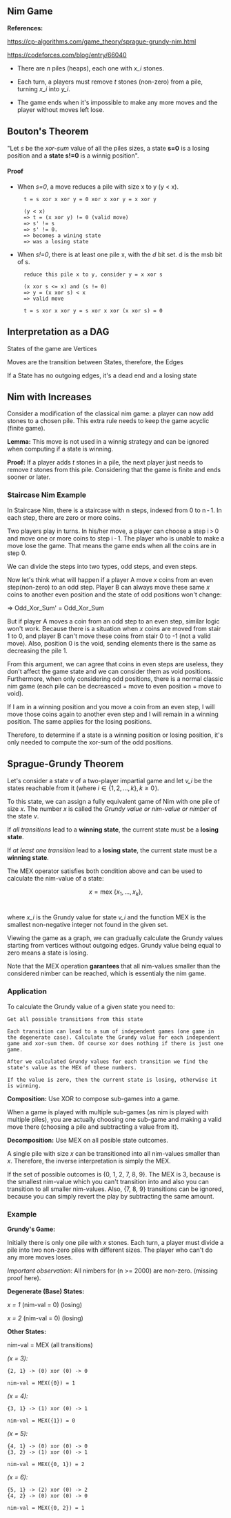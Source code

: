 ## Nim Game

**References:** 

https://cp-algorithms.com/game_theory/sprague-grundy-nim.html

https://codeforces.com/blog/entry/66040

- There are *n* piles (heaps), each one with *x_i* stones. 

- Each turn, a players must remove *t* stones (non-zero) from a pile, turning *x_i* into *y_i*. 

- The game ends when it's impossible to make any more moves and the player without moves left lose.

## Bouton's Theorem

"Let *s* be the *xor-sum* value of all the piles sizes, a state **s=0** is a losing position and a **state s!=0** is a winnig position".

#### Proof

- When *s=0*, a move reduces a pile with size x to y (y < x). 

        t = s xor x xor y = 0 xor x xor y = x xor y
    
        (y < x) 
        => t = (x xor y) != 0 (valid move)
        => s' != s 
        => s' != 0. 
        => becomes a wining state
        => was a losing state

- When *s!=0*, there is at least one pile x, with the *d* bit set. d is the msb bit of s.

        reduce this pile x to y, consider y = x xor s

        (x xor s <= x) and (s != 0)
        => y = (x xor s) < x
        => valid move

        t = s xor x xor y = s xor x xor (x xor s) = 0

## Interpretation as a DAG

States of the game are Vertices

Moves are the transition between States, therefore, the Edges

If a State has no outgoing edges, it's a dead end and a losing state

## Nim with Increases

Consider a modification of the classical nim game: a player can now add stones to a chosen pile. This extra rule needs to keep the game acyclic (finite game).

**Lemma:** This move is not used in a winnig strategy and can be ignored when computing if a state is winning.

**Proof:** If a player adds *t* stones in a pile, the next player just needs to remove *t* stones from this pile. Considering that the game is finite and ends sooner or later.

### Staircase Nim Example

In Staircase Nim, there is a staircase with n steps, indexed from 0 to n - 1. In each step, there are zero or more coins.

Two players play in turns. In his/her move, a player can choose a step i > 0 and move one or more coins to step i - 1. The player who is unable to make a move lose the game. That means the game ends when all the coins are in step 0.

We can divide the steps into two types, odd steps, and even steps. 

Now let's think what will happen if a player A move *x* coins from an even step(non-zero) to an odd step. Player B can always move these same *x* coins to another even position and the state of odd positions won't change: 

=> Odd_Xor_Sum' = Odd_Xor_Sum

But if player A moves a coin from an odd step to an even step, similar logic won't work. Because there is a situation when *x* coins are moved from stair 1 to 0, and player B can't move these coins from stair 0 to -1 (not a valid move). Also, position 0 is the void, sending elements there is the same as decreasing the pile 1.

From this argument, we can agree that coins in even steps are useless, they don't affect the game state and we can consider them as void positions. Furthermore, when only considering odd positions, there is a normal classic nim game (each pile can be decreasced = move to even position = move to void).

If I am in a winning position and you move a coin from an even step, I will move those coins again to another even step and I will remain in a winning position. The same applies for the losing positions.

Therefore, to determine if a state is a winning position or losing position, it's only needed to compute the xor-sum of the odd positions.

## Sprague-Grundy Theorem

Let's consider a state *v* of a two-player impartial game and let *v_i* be the states reachable from it (where $i \in \{ 1, 2, \dots, k \} , k \ge 0$ ). 

To this state, we can assign a fully equivalent game of Nim with one pile of size *x*. The number *x* is called the *Grundy value or nim-value or nimber* of the state *v*.

If *all transitions* lead to a **winning state**, the current state must be a **losing state**.

If *at least one transition* lead to a **losing state**, the current state must be a **winning state**.

The MEX operator satisfies both condition above and can be used to calculate the nim-value of a state:

$$ x = \text{mex}\ \{ x_1, \ldots, x_k \}, $$ 

where *x_i* is the Grundy value for state *v_i* and the function MEX is the smallest non-negative integer not found in the given set.

Viewing the game as a graph, we can gradually calculate the Grundy values starting from vertices without outgoing edges. Grundy value being equal to zero means a state is losing.

Note that the MEX operation **garantees** that all nim-values smaller than the considered nimber can be reached, which is essentialy the nim game. 

### Application

To calculate the Grundy value of a given state you need to:

    Get all possible transitions from this state

    Each transition can lead to a sum of independent games (one game in the degenerate case). Calculate the Grundy value for each independent game and xor-sum them. Of course xor does nothing if there is just one game.

    After we calculated Grundy values for each transition we find the state's value as the MEX of these numbers.

    If the value is zero, then the current state is losing, otherwise it is winning.

**Composition:** Use XOR to compose sub-games into a game.

When a game is played with multiple sub-games (as nim is played with multiple piles), you are actually choosing one sub-game and making a valid move there (choosing a pile and subtracting a value from it).

**Decomposition:** Use MEX on all posible state outcomes.

A single pile with size *x* can be transitioned into all nim-values smaller than *x*. Therefore, the inverse interpretation is simply the MEX. 

If the set of possible outcomes is {0, 1, 2, 7, 8, 9}. The MEX is 3, because is the smallest nim-value which you can't transition into and also you can transition to all smaller nim-values. Also, {7, 8, 9} transitions can be ignored, because you can simply revert the play by subtracting the same amount.

### Example

**Grundy's Game:**

Initially there is only one pile with *x* stones. Each turn, a player must divide a pile into two non-zero piles with different sizes. The player who can't do any more moves loses.

*Important observation*: All nimbers for (n >= 2000) are non-zero. (missing proof here).

**Degenerate (Base) States:**

*x = 1* (nim-val = 0) (losing)

*x = 2* (nim-val = 0) (losing)

**Other States:**

nim-val = MEX (all transitions)

*(x = 3):*

    {2, 1} -> (0) xor (0) -> 0

    nim-val = MEX({0}) = 1

*(x = 4):*

    {3, 1} -> (1) xor (0) -> 1

    nim-val = MEX({1}) = 0

*(x = 5):*

    {4, 1} -> (0) xor (0) -> 0
    {3, 2} -> (1) xor (0) -> 1

    nim-val = MEX({0, 1}) = 2

*(x = 6):*

    {5, 1} -> (2) xor (0) -> 2
    {4, 2} -> (0) xor (0) -> 0

    nim-val = MEX({0, 2}) = 1